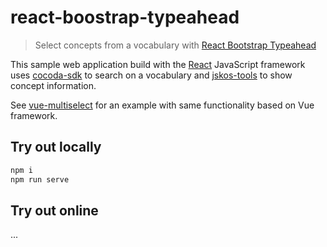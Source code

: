 # react-boostrap-typeahead

> Select concepts from a vocabulary with [React Bootstrap Typeahead](https://www.npmjs.com/package/react-bootstrap-typeahead)

This sample web application build with the [React] JavaScript framework uses [cocoda-sdk] to search on a vocabulary and [jskos-tools] to show concept information.

See [vue-multiselect](../vue-multiselect) for an example with same functionality based on Vue framework.

## Try out locally

```bash
npm i
npm run serve
```

## Try out online

...


[React]: https://www.npmjs.com/package/react-bootstrap-typeahead
[cocoda-sdk]: https://github.com/gbv/cocoda-sdk#readme
[jskos-tools]: https://github.com/gbv/jskos-tools#readme
